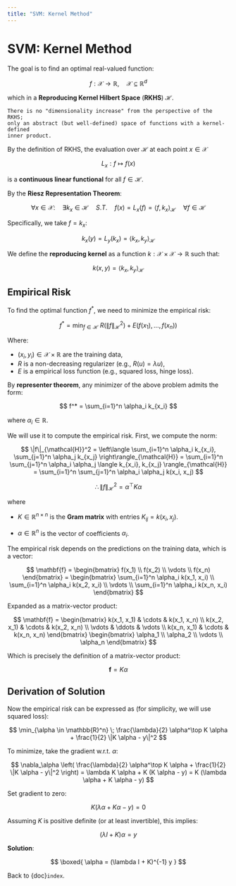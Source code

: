 ```yaml
---
title: "SVM: Kernel Method"
---
```


# SVM: Kernel Method

The goal is to find an optimal real-valued function:

$$
f : \mathcal{X} \to \mathbb{R}, \quad
\mathcal{X} \subseteq \mathbb{R}^d
$$

which in a **Reproducing Kernel Hilbert Space** (**RKHS**) $\mathcal{H}$.

```{note}
There is no "dimensionality increase" from the perspective of the RKHS;
only an abstract (but well-defined) space of functions with a kernel-defined
inner product.
```

By the definition of RKHS, the evaluation over $\mathcal{H}$ at each point
$x \in \mathcal{X}$

$$
L_x : f \mapsto f(x)
$$

is a **continuous linear functional** for all $f \in \mathcal{H}$.

By the **Riesz Representation Theorem**:

$$
\forall x \in \mathcal{X}: \quad
\exists k_x \in \mathcal{H}
\quad S.T. \quad
f(x) = L_x (f) = \langle f, k_x \rangle_{\mathcal{H}} \quad
\forall f \in \mathcal{H}
$$

Specifically, we take $f = k_x$:

$$
k_x (y) = L_y (k_x) = \langle k_x, k_y \rangle_{\mathcal{H}}
$$

We define the **reproducing kernel** as a function
$k : \mathcal{X} \times \mathcal{X} \to \mathbb{R}$ such that:

$$
k(x, y) = \langle k_x, k_y \rangle_{\mathcal{H}}
$$

## Empirical Risk

To find the optimal function $f^*$, we need to minimize the empirical risk:

$$
f^* =
\min_{f \in \mathcal{H}} \; R(\|f\|_{\mathcal{H}}^2) + E(f(x_1), \ldots, f(x_n))
$$

Where:

- $(x_i, y_i) \in \mathcal{X} \times \mathbb{R}$ are the training data,
- $R$ is a non-decreasing regularizer (e.g., $R(u) = \lambda u$),
- $E$ is a empirical loss function (e.g., squared loss, hinge loss).

By **representer theorem**, any minimizer of the above problem admits the form:

$$
f^* = \sum_{i=1}^n \alpha_i k_{x_i}
$$

where $\alpha_i \in \mathbb{R}$.

We will use it to compute the empirical risk.
First, we compute the norm:

$$
\|f\|_{\mathcal{H}}^2 =
\left\langle
  \sum_{i=1}^n \alpha_i k_{x_i}, \sum_{j=1}^n \alpha_j k_{x_j}
\right\rangle_{\mathcal{H}} =
\sum_{i=1}^n \sum_{j=1}^n \alpha_i \alpha_j
\langle k_{x_i}, k_{x_j} \rangle_{\mathcal{H}} =
\sum_{i=1}^n \sum_{j=1}^n \alpha_i \alpha_j k(x_i, x_j)
$$

$$
\therefore
\|f\|_{\mathcal{H}}^2 = \alpha^\top K \alpha
$$

where

- $K \in \mathbb{R}^{n \times n}$ is the **Gram matrix** with entries $K_{ij} = k(x_i, x_j)$.

- $\alpha \in \mathbb{R}^n$ is the vector of coefficients $\alpha_i$.

The empirical risk depends on the predictions on the training data, which is a vector:

$$
\mathbf{f} =
\begin{bmatrix}
f(x_1) \\
f(x_2) \\
\vdots \\
f(x_n)
\end{bmatrix} =
\begin{bmatrix}
\sum_{i=1}^n \alpha_i k(x_1, x_i) \\
\sum_{i=1}^n \alpha_i k(x_2, x_i) \\
\vdots \\
\sum_{i=1}^n \alpha_i k(x_n, x_i)
\end{bmatrix}
$$

Expanded as a matrix-vector product:

$$
\mathbf{f} =
\begin{bmatrix}
k(x_1, x_1) & \cdots & k(x_1, x_n) \\
k(x_2, x_1) & \cdots & k(x_2, x_n) \\
\vdots & \ddots & \vdots \\
k(x_n, x_1) & \cdots & k(x_n, x_n)
\end{bmatrix}
\begin{bmatrix}
\alpha_1 \\
\alpha_2 \\
\vdots \\
\alpha_n
\end{bmatrix}
$$

Which is precisely the definition of a matrix-vector product:

$$
\mathbf{f} = K \alpha
$$

## Derivation of Solution

Now the empirical risk can be expressed as
(for simplicity, we will use squared loss):

$$
\min_{\alpha \in \mathbb{R}^n} \; \frac{\lambda}{2} \alpha^\top K \alpha + \frac{1}{2} \|K \alpha - y\|^2
$$

To minimize, take the gradient w.r.t. $\alpha$:

$$
\nabla_\alpha \left( \frac{\lambda}{2} \alpha^\top K \alpha + \frac{1}{2} \|K \alpha - y\|^2 \right)
= \lambda K \alpha + K (K \alpha - y)
= K (\lambda \alpha + K \alpha - y)
$$

Set gradient to zero:

$$
K (\lambda \alpha + K \alpha - y) = 0
$$

Assuming $K$ is positive definite (or at least invertible), this implies:

$$
(\lambda I + K) \alpha = y
$$

**Solution**:

$$
\boxed{
\alpha = (\lambda I + K)^{-1} y
}
$$

Back to {doc}`index`.

```{disqus}

```
